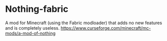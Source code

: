 # Nothing-fabric
A mod for Minecraft (using the Fabric modloader) that adds no new features and is completely useless.
https://www.curseforge.com/minecraft/mc-mods/a-mod-of-nothing
